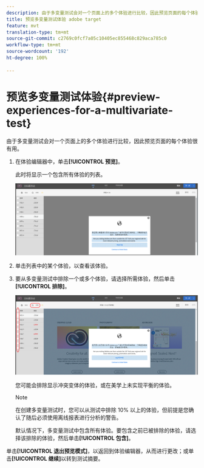 ```yaml
---
description: 由于多变量测试会对一个页面上的多个体验进行比较，因此预览页面的每个体验很有用。
title: 预览多变量测试体验 adobe target
feature: mvt
translation-type: tm+mt
source-git-commit: c2769c0fcf7a05c10405ec855468c829aca785c0
workflow-type: tm+mt
source-wordcount: '192'
ht-degree: 100%

---
```



# 预览多变量测试体验{#preview-experiences-for-a-multivariate-test}

由于多变量测试会对一个页面上的多个体验进行比较，因此预览页面的每个体验很有用。

1. 在体验编辑器中，单击&#x200B;**[!UICONTROL 预览]**。

   此时将显示一个包含所有体验的列表。

   ![](assets/preview.png)

1. 单击列表中的某个体验，以查看该体验。

1. 要从多变量测试中排除一个或多个体验，请选择所需体验，然后单击&#x200B;**[!UICONTROL 排除]**。

   ![排除体验](/help/c-activities/c-multivariate-testing/t-create-multivariate-test/assets/preview-mvt-exclude.png)

   您可能会排除显示冲突变体的体验，或在美学上未实现平衡的体验。

   >[!NOTE]
   >
   >在创建多变量测试时，您可以从测试中排除 10% 以上的体验，但前提是您确认了随后必须使用离线报表进行分析的警告。

   默认情况下，多变量测试中包含所有体验。要包含之前已被排除的体验，请选择该排除的体验，然后单击&#x200B;**[!UICONTROL 包含]**。

单击&#x200B;**[!UICONTROL 退出预览模式]**，以返回到体验编辑器，从而进行更改；或单击&#x200B;**[!UICONTROL 继续]**&#x200B;以转到测试摘要。

